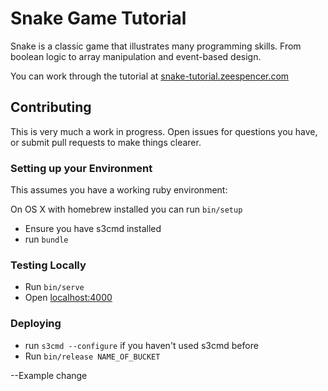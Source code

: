 # Snake Game Tutorial

Snake is a classic game that illustrates many programming skills. From boolean
logic to array manipulation and event-based design.

You can work through the tutorial at
[snake-tutorial.zeespencer.com](http://snake-tutorial.zeespencer.com)

## Contributing

This is very much a work in progress. Open issues for questions you have, or
submit pull requests to make things clearer.

### Setting up your Environment
This assumes you have a working ruby environment:

On OS X with homebrew installed you can run `bin/setup`

* Ensure you have s3cmd installed
* run `bundle`

### Testing Locally
* Run `bin/serve`
* Open [localhost:4000](http://localhost:4000)

### Deploying
* run `s3cmd --configure` if you haven't used s3cmd before
* Run `bin/release NAME_OF_BUCKET`


--Example change
